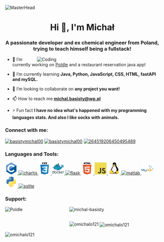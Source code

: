 ![MasterHead](https://trisya.com/myimg/child/Website%20Design.gif)
<h1 align="center">Hi 👋, I'm Michał</h1>
<h3 align="center">A passionate developer and ex chemical engineer from Poland, trying to teach himself being a fullstack!</h3>
<img align="right" alt="Coding" width="400" src="https://media.tenor.com/NOYF3f82b_gAAAAC/programmer.gif">

- 🔭 I’m currently working on [Poldle](http://poldle.pl/) and a restaurant reservation java app!

- 🌱 I’m currently learning **Java, Python, JavaScript, CSS, HTML, fastAPI and mySQL.**

- 👯 I’m looking to collaborate on **any project you want!**

- 📫 How to reach me **michal.basisty@wp.pl**

- ⚡ Fun fact **I have no idea what's happened with my programming languages stats. And also I like socks with animals.**

<h3 align="left">Connect with me:</h3>
<p align="left">
<a href="https://linkedin.com/in/basistymichal00" target="blank"><img align="center" src="https://raw.githubusercontent.com/rahuldkjain/github-profile-readme-generator/master/src/images/icons/Social/linked-in-alt.svg" alt="basistymichal00" height="30" width="40" /></a>
<a href="https://fb.com/basistymichal00" target="blank"><img align="center" src="https://raw.githubusercontent.com/rahuldkjain/github-profile-readme-generator/master/src/images/icons/Social/facebook.svg" alt="basistymichal00" height="30" width="40" /></a>
<a href="https://discord.gg/264519206450495489" target="blank"><img align="center" src="https://raw.githubusercontent.com/rahuldkjain/github-profile-readme-generator/master/src/images/icons/Social/discord.svg" alt="264519206450495489" height="30" width="40" /></a>
</p>

<h3 align="left">Languages and Tools:</h3>
<p align="left"> <a href="https://www.cprogramming.com/" target="_blank" rel="noreferrer"> <img src="https://raw.githubusercontent.com/devicons/devicon/master/icons/c/c-original.svg" alt="c" width="40" height="40"/> </a> <a href="https://www.chartjs.org" target="_blank" rel="noreferrer"> <img src="https://www.chartjs.org/media/logo-title.svg" alt="chartjs" width="40" height="40"/> </a> <a href="https://www.w3schools.com/css/" target="_blank" rel="noreferrer"> <img src="https://raw.githubusercontent.com/devicons/devicon/master/icons/css3/css3-original-wordmark.svg" alt="css3" width="40" height="40"/> </a> <a href="https://www.docker.com/" target="_blank" rel="noreferrer"> <img src="https://raw.githubusercontent.com/devicons/devicon/master/icons/docker/docker-original-wordmark.svg" alt="docker" width="40" height="40"/> </a> <a href="https://flask.palletsprojects.com/" target="_blank" rel="noreferrer"> <img src="https://www.vectorlogo.zone/logos/pocoo_flask/pocoo_flask-icon.svg" alt="flask" width="40" height="40"/> </a> <a href="https://www.w3.org/html/" target="_blank" rel="noreferrer"> <img src="https://raw.githubusercontent.com/devicons/devicon/master/icons/html5/html5-original-wordmark.svg" alt="html5" width="40" height="40"/> </a> <a href="https://developer.mozilla.org/en-US/docs/Web/JavaScript" target="_blank" rel="noreferrer"> <img src="https://raw.githubusercontent.com/devicons/devicon/master/icons/javascript/javascript-original.svg" alt="javascript" width="40" height="40"/> </a> <a href="https://www.linux.org/" target="_blank" rel="noreferrer"> <img src="https://raw.githubusercontent.com/devicons/devicon/master/icons/linux/linux-original.svg" alt="linux" width="40" height="40"/> </a> <a href="https://www.mathworks.com/" target="_blank" rel="noreferrer"> <img src="https://upload.wikimedia.org/wikipedia/commons/2/21/Matlab_Logo.png" alt="matlab" width="40" height="40"/> </a> <a href="https://www.mysql.com/" target="_blank" rel="noreferrer"> <img src="https://raw.githubusercontent.com/devicons/devicon/master/icons/mysql/mysql-original-wordmark.svg" alt="mysql" width="40" height="40"/> </a> <a href="https://www.python.org" target="_blank" rel="noreferrer"> <img src="https://raw.githubusercontent.com/devicons/devicon/master/icons/python/python-original.svg" alt="python" width="40" height="40"/> </a> <a href="https://www.sqlite.org/" target="_blank" rel="noreferrer"> <img src="https://www.vectorlogo.zone/logos/sqlite/sqlite-icon.svg" alt="sqlite" width="40" height="40"/> </a> </p>

<h3 align="left">Support:</h3>
<p><a href="https://ko-fi.com/Poldle"> <img align="left" src="https://cdn.ko-fi.com/cdn/kofi3.png?v=3" height="50" width="210" alt="Poldle" /></a></p>
<img src="https://camo.githubusercontent.com/f0f3e8532647518099c61836308cfc2d4c9a00a448f6ce8986624f53678c24fb/68747470733a2f2f6b6f6d617265762e636f6d2f67687076632f3f757365726e616d653d737a796d6f6e2d6b6f77616c266c6162656c3d50726f66696c65253230766965777326636f6c6f723d306537356236267374796c653d666c6174" alt="michal-basisty" data-canonical-src="https://komarev.com/ghpvc/?username=omichalo121&amp;label=Profile%20views&amp;color=0e75b6&amp;style=flat" style="max-width: 100%;"><br>
<br>

<p><img align="left" src="https://github-readme-stats.vercel.app/api/top-langs?username=omichalo121&show_icons=true&locale=en&layout=compact" alt="omichalo121" /></p>

<p>&nbsp;<img align="center" src="https://github-readme-stats.vercel.app/api?username=omichalo121&show_icons=true&locale=en" alt="omichalo121" /></p>

<p><img align="center" src="https://github-readme-streak-stats.herokuapp.com/?user=omichalo121&" alt="omichalo121" /></p>

